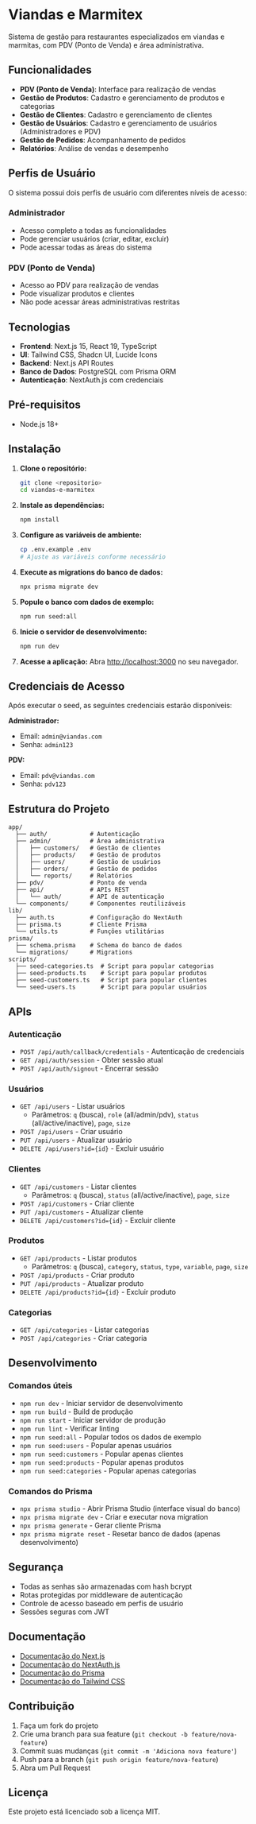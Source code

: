 # Viandas e Marmitex

Sistema de gestão para restaurantes especializados em viandas e marmitas, com PDV (Ponto de Venda) e área administrativa.

## Funcionalidades

- **PDV (Ponto de Venda)**: Interface para realização de vendas
- **Gestão de Produtos**: Cadastro e gerenciamento de produtos e categorias
- **Gestão de Clientes**: Cadastro e gerenciamento de clientes
- **Gestão de Usuários**: Cadastro e gerenciamento de usuários (Administradores e PDV)
- **Gestão de Pedidos**: Acompanhamento de pedidos
- **Relatórios**: Análise de vendas e desempenho

## Perfis de Usuário

O sistema possui dois perfis de usuário com diferentes níveis de acesso:

### Administrador
- Acesso completo a todas as funcionalidades
- Pode gerenciar usuários (criar, editar, excluir)
- Pode acessar todas as áreas do sistema

### PDV (Ponto de Venda)
- Acesso ao PDV para realização de vendas
- Pode visualizar produtos e clientes
- Não pode acessar áreas administrativas restritas

## Tecnologias

- **Frontend**: Next.js 15, React 19, TypeScript
- **UI**: Tailwind CSS, Shadcn UI, Lucide Icons
- **Backend**: Next.js API Routes
- **Banco de Dados**: PostgreSQL com Prisma ORM
- **Autenticação**: NextAuth.js com credenciais

## Pré-requisitos

- Node.js 18+

## Instalação

1. **Clone o repositório:**
   ```bash
   git clone <repositorio>
   cd viandas-e-marmitex
   ```

2. **Instale as dependências:**
   ```bash
   npm install
   ```

3. **Configure as variáveis de ambiente:**
   ```bash
   cp .env.example .env
   # Ajuste as variáveis conforme necessário
   ```

4. **Execute as migrations do banco de dados:**
   ```bash
   npx prisma migrate dev
   ```

6. **Popule o banco com dados de exemplo:**
   ```bash
   npm run seed:all
   ```

7. **Inicie o servidor de desenvolvimento:**
   ```bash
   npm run dev
   ```

8. **Acesse a aplicação:**
   Abra [http://localhost:3000](http://localhost:3000) no seu navegador.

## Credenciais de Acesso

Após executar o seed, as seguintes credenciais estarão disponíveis:

**Administrador:**
- Email: `admin@viandas.com`
- Senha: `admin123`

**PDV:**
- Email: `pdv@viandas.com`
- Senha: `pdv123`

## Estrutura do Projeto

```
app/
  ├── auth/            # Autenticação
  ├── admin/           # Área administrativa
  │   ├── customers/   # Gestão de clientes
  │   ├── products/    # Gestão de produtos
  │   ├── users/       # Gestão de usuários
  │   ├── orders/      # Gestão de pedidos
  │   └── reports/     # Relatórios
  ├── pdv/             # Ponto de venda
  ├── api/             # APIs REST
  │   └── auth/        # API de autenticação
  └── components/      # Componentes reutilizáveis
lib/
  ├── auth.ts          # Configuração do NextAuth
  ├── prisma.ts        # Cliente Prisma
  └── utils.ts         # Funções utilitárias
prisma/
  ├── schema.prisma    # Schema do banco de dados
  └── migrations/      # Migrations
scripts/
  ├── seed-categories.ts  # Script para popular categorias
  ├── seed-products.ts    # Script para popular produtos
  ├── seed-customers.ts   # Script para popular clientes
  └── seed-users.ts       # Script para popular usuários
```

## APIs

### Autenticação

- `POST /api/auth/callback/credentials` - Autenticação de credenciais
- `GET /api/auth/session` - Obter sessão atual
- `POST /api/auth/signout` - Encerrar sessão

### Usuários

- `GET /api/users` - Listar usuários
  - Parâmetros: `q` (busca), `role` (all/admin/pdv), `status` (all/active/inactive), `page`, `size`
- `POST /api/users` - Criar usuário
- `PUT /api/users` - Atualizar usuário
- `DELETE /api/users?id={id}` - Excluir usuário

### Clientes

- `GET /api/customers` - Listar clientes
  - Parâmetros: `q` (busca), `status` (all/active/inactive), `page`, `size`
- `POST /api/customers` - Criar cliente
- `PUT /api/customers` - Atualizar cliente
- `DELETE /api/customers?id={id}` - Excluir cliente

### Produtos

- `GET /api/products` - Listar produtos
  - Parâmetros: `q` (busca), `category`, `status`, `type`, `variable`, `page`, `size`
- `POST /api/products` - Criar produto
- `PUT /api/products` - Atualizar produto
- `DELETE /api/products?id={id}` - Excluir produto

### Categorias

- `GET /api/categories` - Listar categorias
- `POST /api/categories` - Criar categoria

## Desenvolvimento

### Comandos úteis

- `npm run dev` - Iniciar servidor de desenvolvimento
- `npm run build` - Build de produção
- `npm run start` - Iniciar servidor de produção
- `npm run lint` - Verificar linting
- `npm run seed:all` - Popular todos os dados de exemplo
- `npm run seed:users` - Popular apenas usuários
- `npm run seed:customers` - Popular apenas clientes
- `npm run seed:products` - Popular apenas produtos
- `npm run seed:categories` - Popular apenas categorias

### Comandos do Prisma

- `npx prisma studio` - Abrir Prisma Studio (interface visual do banco)
- `npx prisma migrate dev` - Criar e executar nova migration
- `npx prisma generate` - Gerar cliente Prisma
- `npx prisma migrate reset` - Resetar banco de dados (apenas desenvolvimento)

## Segurança

- Todas as senhas são armazenadas com hash bcrypt
- Rotas protegidas por middleware de autenticação
- Controle de acesso baseado em perfis de usuário
- Sessões seguras com JWT

## Documentação

- [Documentação do Next.js](https://nextjs.org/docs)
- [Documentação do NextAuth.js](https://next-auth.js.org/)
- [Documentação do Prisma](https://www.prisma.io/docs/)
- [Documentação do Tailwind CSS](https://tailwindcss.com/docs)

## Contribuição

1. Faça um fork do projeto
2. Crie uma branch para sua feature (`git checkout -b feature/nova-feature`)
3. Commit suas mudanças (`git commit -m 'Adiciona nova feature'`)
4. Push para a branch (`git push origin feature/nova-feature`)
5. Abra um Pull Request

## Licença

Este projeto está licenciado sob a licença MIT.